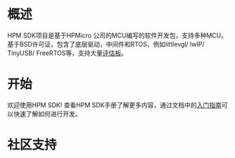 # 概述
HPM SDK项目是基于HPMicro 公司的MCU编写的软件开发包，支持多种MCU。基于BSD许可证，包含了底层驱动，中间件和RTOS，例如littlevgl/ lwIP/ TinyUSB/ FreeRTOS等，支持大量[评估板](doc/output/sdk_doc/zh/latest/html/boards/README_zh.html)。

# 开始

欢迎使用HPM SDK! 查看HPM SDK手册了解更多内容，通过文档中的[入门指南](doc/output/sdk_doc/zh/latest/html/doc/README_zh.html)可以快速了解如何进行开发。

# 社区支持